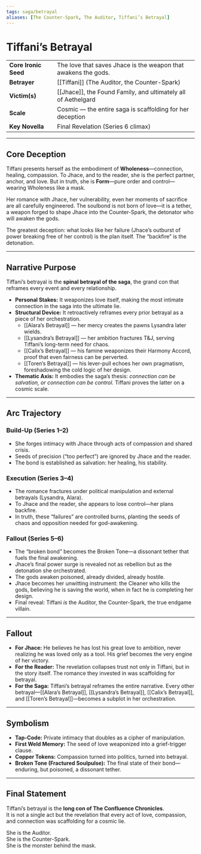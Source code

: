 ```yaml
---
tags: saga/betrayal
aliases: [The Counter-Spark, The Auditor, Tiffani’s Betrayal]
---
```


# Tiffani’s Betrayal

| | |
|---|---|
| **Core Ironic Seed** | The love that saves Jhace is the weapon that awakens the gods. |
| **Betrayer** | [[Tiffani]] (The Auditor, the Counter-Spark) |
| **Victim(s)** | [[Jhace]], the Found Family, and ultimately all of Aethelgard |
| **Scale** | Cosmic — the entire saga is scaffolding for her deception |
| **Key Novella** | Final Revelation (Series 6 climax) |

---

## Core Deception
Tiffani presents herself as the embodiment of **Wholeness**—connection, healing, compassion. To Jhace, and to the reader, she is the perfect partner, anchor, and love. But in truth, she is **Form**—pure order and control—wearing Wholeness like a mask.  

Her romance with Jhace, her vulnerability, even her moments of sacrifice are all carefully engineered. The soulbond is not born of love—it is a tether, a weapon forged to shape Jhace into the Counter-Spark, the detonator who will awaken the gods.  

The greatest deception: what looks like her failure (Jhace’s outburst of power breaking free of her control) is the plan itself. The “backfire” is the detonation.

---

## Narrative Purpose
Tiffani’s betrayal is the **spinal betrayal of the saga**, the grand con that reframes every event and every relationship.

- **Personal Stakes:** It weaponizes love itself, making the most intimate connection in the saga into the ultimate lie.  
- **Structural Device:** It retroactively reframes every prior betrayal as a piece of her orchestration.  
    - [[Alara’s Betrayal]] — her mercy creates the pawns Lysandra later wields.  
    - [[Lysandra’s Betrayal]] — her ambition fractures T&J, serving Tiffani’s long-term need for chaos.  
    - [[Calix’s Betrayal]] — his famine weaponizes their Harmony Accord, proof that even fairness can be perverted.  
    - [[Toren’s Betrayal]] — his lever-pull echoes her own pragmatism, foreshadowing the cold logic of her design.  
- **Thematic Axis:** It embodies the saga’s thesis: *connection can be salvation, or connection can be control*. Tiffani proves the latter on a cosmic scale.

---

## Arc Trajectory

### Build-Up (Series 1–2)  
- She forges intimacy with Jhace through acts of compassion and shared crisis.  
- Seeds of precision (“too perfect”) are ignored by Jhace and the reader.  
- The bond is established as salvation: her healing, his stability.  

### Execution (Series 3–4)  
- The romance fractures under political manipulation and external betrayals (Lysandra, Alara).  
- To Jhace and the reader, she appears to lose control—her plans backfire.  
- In truth, these “failures” are controlled burns, planting the seeds of chaos and opposition needed for god-awakening.  

### Fallout (Series 5–6)  
- The “broken bond” becomes the Broken Tone—a dissonant tether that fuels the final awakening.  
- Jhace’s final power surge is revealed not as rebellion but as the detonation she orchestrated.  
- The gods awaken poisoned, already divided, already hostile.  
- Jhace becomes her unwitting instrument: the Cleaner who kills the gods, believing he is saving the world, when in fact he is completing her design.  
- Final reveal: Tiffani *is* the Auditor, the Counter-Spark, the true endgame villain.  

---

## Fallout
- **For Jhace:** He believes he has lost his great love to ambition, never realizing he was loved only as a tool. His grief becomes the very engine of her victory.  
- **For the Reader:** The revelation collapses trust not only in Tiffani, but in the story itself. The romance they invested in was scaffolding for betrayal.  
- **For the Saga:** Tiffani’s betrayal reframes the entire narrative. Every other betrayal—[[Alara’s Betrayal]], [[Lysandra’s Betrayal]], [[Calix’s Betrayal]], and [[Toren’s Betrayal]]—becomes a subplot in her orchestration.  

---

## Symbolism
- **Tap-Code:** Private intimacy that doubles as a cipher of manipulation.  
- **First Weld Memory:** The seed of love weaponized into a grief-trigger clause.  
- **Copper Tokens:** Compassion turned into politics, turned into betrayal.  
- **Broken Tone (Fractured Soulpulse):** The final state of their bond—enduring, but poisoned, a dissonant tether.  

---

## Final Statement
Tiffani’s betrayal is the **long con of The Confluence Chronicles**.  
It is not a single act but the revelation that every act of love, compassion, and connection was scaffolding for a cosmic lie.  

She is the Auditor.  
She is the Counter-Spark.  
She is the monster behind the mask.  

